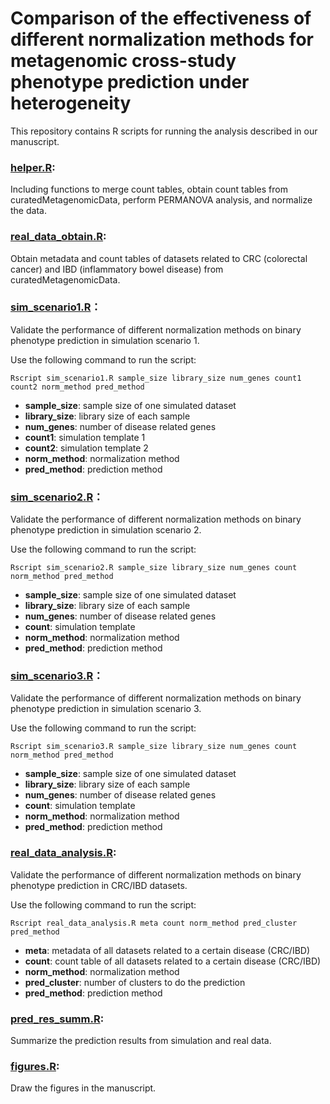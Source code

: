 # Comparison of the effectiveness of different normalization methods for metagenomic cross-study phenotype prediction under heterogeneity

This repository contains R scripts for running the analysis described in our manuscript. 

### [helper.R](https://github.com/wbb121/Norm-Methods-Comparison/blob/main/helper.R):

Including functions to merge count tables, obtain count tables from curatedMetagenomicData, perform PERMANOVA analysis, and normalize the data.

### [real_data_obtain.R](https://github.com/wbb121/Norm-Methods-Comparison/blob/main/real_data_obtain.R):

Obtain metadata and count tables of datasets related to CRC (colorectal cancer) and IBD (inflammatory bowel disease) from curatedMetagenomicData.

### [sim_scenario1.R](https://github.com/wbb121/Norm-Methods-Comparison/blob/main/sim_scenario1.R)：

Validate the performance of different normalization methods on binary phenotype prediction in simulation scenario 1.

Use the following command to run the script:

```shell
Rscript sim_scenario1.R sample_size library_size num_genes count1 count2 norm_method pred_method
```

+ **sample_size**: sample size of one simulated dataset
+ **library_size**: library size of each sample
+ **num_genes**: number of disease related genes
+ **count1**: simulation template 1
+ **count2**: simulation template 2
+ **norm_method**: normalization method
+ **pred_method**: prediction method

### [sim_scenario2.R](https://github.com/wbb121/Norm-Methods-Comparison/blob/main/sim_scenario2.R)：

Validate the performance of different normalization methods on binary phenotype prediction in simulation scenario 2.

Use the following command to run the script:

```shell
Rscript sim_scenario2.R sample_size library_size num_genes count norm_method pred_method
```

+ **sample_size**: sample size of one simulated dataset
+ **library_size**: library size of each sample
+ **num_genes**: number of disease related genes
+ **count**: simulation template 
+ **norm_method**: normalization method
+ **pred_method**: prediction method

### [sim_scenario3.R](https://github.com/wbb121/Norm-Methods-Comparison/blob/main/sim_scenario3.R)：

Validate the performance of different normalization methods on binary phenotype prediction in simulation scenario 3.

Use the following command to run the script:

```shell
Rscript sim_scenario3.R sample_size library_size num_genes count norm_method pred_method
```

+ **sample_size**: sample size of one simulated dataset
+ **library_size**: library size of each sample
+ **num_genes**: number of disease related genes
+ **count**: simulation template 
+ **norm_method**: normalization method
+ **pred_method**: prediction method

### [real_data_analysis.R](https://github.com/wbb121/Norm-Methods-Comparison/blob/main/real_data_analysis.R):

Validate the performance of different normalization methods on binary phenotype prediction in CRC/IBD datasets.

Use the following command to run the script:

```shell
Rscript real_data_analysis.R meta count norm_method pred_cluster pred_method
```

+ **meta**: metadata of all datasets related to a certain disease (CRC/IBD)
+ **count**: count table of all datasets related to a certain disease (CRC/IBD)
+ **norm_method**: normalization method
+ **pred_cluster**: number of clusters to do the prediction
+ **pred_method**: prediction method

### [pred_res_summ.R](https://github.com/wbb121/Norm-Methods-Comparison/blob/main/pred_res_summ.R):

Summarize the prediction results from simulation and real data.

### [figures.R](https://github.com/wbb121/Norm-Methods-Comparison/blob/main/figures.R): 

Draw the figures in the manuscript.



